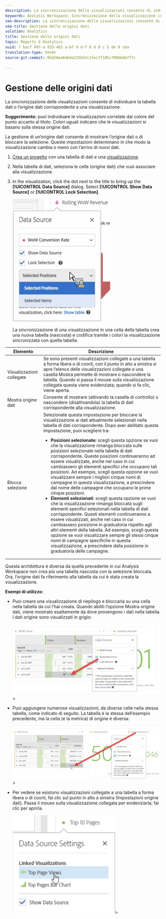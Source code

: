 ```yaml
---
description: La sincronizzazione delle visualizzazioni consente di individuare la tabella dati o l’origine dati corrispondente a una visualizzazione.
keywords: Analysis Workspace; Sincronizzazione della visualizzazione con l'origine dati
seo-description: La sincronizzazione delle visualizzazioni consente di individuare la tabella dati o l’origine dati corrispondente a una visualizzazione.
seo-title: Gestione delle origini dati
solution: Analytics
title: Gestione delle origini dati
topic: Reports & Analytics
uuid: 7 bacf 497-a 933-463 a-bf 9 d-f 6 d 0 c 5 de 0 cba
translation-type: tm+mt
source-git-commit: 0bd28ea64b4e225b33c1fec7f185c7006bdb7f7c

---
```



# Gestione delle origini dati

La sincronizzazione delle visualizzazioni consente di individuare la tabella dati o l’origine dati corrispondente a una visualizzazione.

**Suggerimento:** puoi individuare le visualizzazioni correlate dal colore del punto accanto al titolo. Colori uguali indicano che le visualizzazioni si basano sulla stessa origine dati.

La gestione di un’origine dati consente di mostrare l’origine dati o di bloccare la selezione. Queste impostazioni determinano in che modo la visualizzazione cambia o meno con l’arrivo di nuovi dati.

1. [Crea un progetto](../../../analyze/analysis-workspace/build-workspace-project/t-freeform-project.md#task_C2C698ACC7954062A28E4784911E6CF2) con una tabella di dati e una [visualizzazione](../../../analyze/analysis-workspace/visualizations/freeform-analysis-visualizations.md#concept_09242627629147A88A68F1506954C276).
1. Nella tabella di dati, seleziona le celle (origine dati) che vuoi associare alla visualizzazione.
1. In the visualization, click the dot next to the title to bring up the **[!UICONTROL Data Source]** dialog. Select **[!UICONTROL Show Data Source]** or **[!UICONTROL Lock Selection]**.

   ![](assets/manage-data-source.png)

   La sincronizzazione di una visualizzazione in una cella della tabella crea una nuova tabella (nascosta) e codifica tramite i colori la visualizzazione sincronizzata con quella tabella.

| Elemento | Descrizione |
|--- |--- |
| Visualizzazioni collegate | Se sono presenti visualizzazioni collegate a una tabella a forma libera o di coorti, con il punto in alto a sinistra si apre l’elenco delle visualizzazioni collegate e una casella Mostra permette di mostrare o nascondere la tabella.  Quando si passa il mouse sulla visualizzazione collegata questa viene evidenziata; quando si fa clic, viene aperta. |
| Mostra origine dati | Consente di mostrare (attivando la casella di controllo) o nascondere (disattivandola) la tabella di dati corrispondente alla visualizzazione. |
| Blocca selezione | Selezionate questa impostazione per bloccare la visualizzazione ai dati attualmente selezionati nella tabella di dati corrispondente. Dopo aver abilitato questa impostazione, puoi scegliere tra:  <ul><li>**Posizioni selezionate:** scegli questa opzione se vuoi che la visualizzazione rimanga bloccata sulle posizioni selezionate nella tabella di dati corrispondente. Queste posizioni continueranno ad essere visualizzate, anche nel caso in cui cambiassero gli elementi specifici che occupano tali posizioni. Ad esempio, scegli questa opzione se vuoi visualizzare sempre i migliori cinque nomi di campagne in questa visualizzazione, a prescindere dal nome delle campagne che occupano le prime cinque posizioni.</li> <li>**Elementi selezionati**: scegli questa opzione se vuoi che la visualizzazione rimanga bloccata sugli elementi specifici selezionati nella tabella di dati corrispondente. Questi elementi continueranno a essere visualizzati, anche nel caso in cui cambiassero posizione in graduatoria rispetto agli altri elementi della tabella. Ad esempio, scegli questa opzione se vuoi visualizzare sempre gli stessi cinque nomi di campagne specifiche in questa visualizzazione, a prescindere dalla posizione in graduatoria delle campagne.</li></ul> |

Questa architettura è diversa da quella precedente in cui Analysis Workspace non crea più una tabella nascosta con la selezione bloccata. Ora, l’origine dati fa riferimento alla tabella da cui è stata creata la visualizzazione.

**Esempi di utilizzo:**

* Puoi creare una visualizzazione di riepilogo e bloccarla su una cella nella tabella da cui l’hai creata. Quando abiliti l’opzione Mostra origine dati, viene mostrato esattamente da dove provengono i dati nella tabella. I dati origine sono visualizzati in grigio:

   ![](assets/data-source2.png)&gt;
* Puoi aggiungere numerose visualizzazioni, da diverse celle nella stessa tabella, come indicato di seguito. La tabella è la stessa dell’esempio precedente, ma la cella (e la metrica) di origine è diversa:

   ![](assets/data-source3.png)&gt;
* Per vedere se esistono visualizzazioni collegate a una tabella a forma libera o di coorti, fai clic sul punto in alto a sinistra (Impostazioni origine dati). Passa il mouse sulla visualizzazione collegata per evidenziarla; fai clic per aprirla.

   ![](assets/linked-visualizations.png)&gt;
